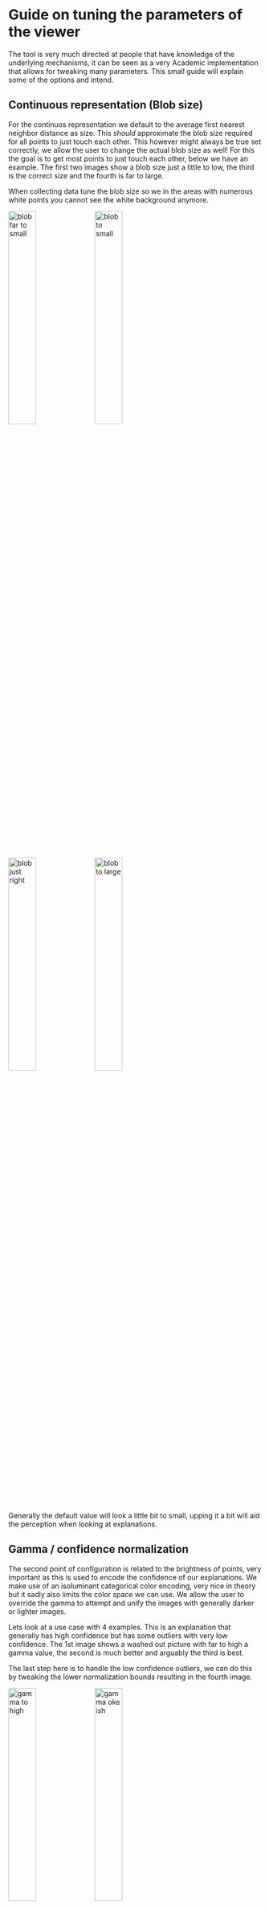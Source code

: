 # Guide on tuning the parameters of the viewer

The tool is very much directed at people that have knowledge of the underlying mechanisms, it can be seen as a very Academic implementation that allows for tweaking many parameters. This small guide will explain some of the options and intend.

## Continuous representation (Blob size)

For the continuos representation we default to the average first nearest neighbor distance as size. This _should_ approximate the blob size required for all points to just touch each other. This however might always be true set correctly, we allow the user to change the actual blob size as well! For this the goal is to get most points to just touch each other, below we have an example. The first two images show a blob size just a little to low, the third is the correct size and the fourth is far to large.

When collecting data tune the blob size so we in the areas with numerous white points you cannot see the white background anymore.

<div>
    <img
        src="https://git.science.uu.nl/g.j.vansteenpaal/pointctl/-/raw/master/notes/assets/blob-size-0.png"
        alt="blob far to small"
        style="margin-right: 2px; width: 33%"
    />
    <img
        src="https://git.science.uu.nl/g.j.vansteenpaal/pointctl/-/raw/master/notes/assets/blob-size-1.png"
        alt="blob to small"
        style="margin-right: 2px; width: 33%"
    />
    <img
        src="https://git.science.uu.nl/g.j.vansteenpaal/pointctl/-/raw/master/notes/assets/blob-size-2.png"
        alt="blob just right"
        style="margin-right: 2px; width: 33%"
    />
    <img
        src="https://git.science.uu.nl/g.j.vansteenpaal/pointctl/-/raw/master/notes/assets/blob-size-3.png"
        alt="blob to large"
        style="margin-right: 2px; width: 33%"
    />
</div>

Generally the default value will look a little bit to small, upping it a bit will aid the perception when looking at explanations.

## Gamma / confidence normalization

The second point of configuration is related to the brightness of points, very important as this is used to encode the confidence of our explanations. We make use of an isoluminant categorical color encoding, very nice in theory but it sadly also limits the color space we can use. We allow the user to override the gamma to attempt and unify the images with generally darker or lighter images.

Lets look at a use case with 4 examples. This is an explanation that generally has high confidence but has some outliers with very low confidence. The 1st image shows a washed out picture with far to high a gamma value, the second is much better and arguably the third is best.

The last step here is to handle the low confidence outliers, we can do this by tweaking the lower normalization bounds resulting in the fourth image.

<div>
    <img
        src="https://git.science.uu.nl/g.j.vansteenpaal/pointctl/-/raw/master/notes/assets/gamma-0.png"
        alt="gamma to high"
        style="margin-right: 2px; width: 33%"
    />
    <img
        src="https://git.science.uu.nl/g.j.vansteenpaal/pointctl/-/raw/master/notes/assets/gamma-1.png"
        alt="gamma oke ish"
        style="margin-right: 2px; width: 33%"
    />
    <img
        src="https://git.science.uu.nl/g.j.vansteenpaal/pointctl/-/raw/master/notes/assets/gamma-2.png"
        alt="gamma good"
        style="margin-right: 2px; width: 33%"
    />
    <img
        src="https://git.science.uu.nl/g.j.vansteenpaal/pointctl/-/raw/master/notes/assets/gamma-3.png"
        alt="gamma + normalization"
        style="margin-right: 2px; width: 33%"
    />
</div>

Generally the default gamma should be great, tweaking the confidence bounds is a must. We have no mechanism in place to remove these outliers and to bring the confidence gradation into focus will require some tuning.

## Choosing R for the explanation

The R is short for Radius, it the normalized form of the projection width. When selecting this value it is crucial to keep the square–cube law in mind, R: 0.25 will enclose approximately 1/4th of the 2D region but the same radius will only enclose 1/8th of the 3D regions!

When directly comparing 2D with 3D you ought to select a slightly higher radius to include a similar amount of points.

## Shading

When we are running the 3D explanation another aspect comes into play, namely pseudo shading. This is implemented in the form on another explanation mechanism,it will attempt to find an approximate normal based on the neighborhood. It is best to tune this with only grey points, this is again best illustrated with some images.

The first shows now shading at all, the second shows shading with a tiny neighborhood resulting in noisy normals. For the third we see a proper shading but and with the fourth we tuned down the shading intensity. This last feature is nice when we are looking an a explanation as we then try to convey both confidence and orientation using the brightness.

<div>
    <img
        src="https://git.science.uu.nl/g.j.vansteenpaal/pointctl/-/raw/master/notes/assets/shading-0.png"
        alt="no shading"
        style="margin-right: 2px; width: 33%"
    />
    <img
        src="https://git.science.uu.nl/g.j.vansteenpaal/pointctl/-/raw/master/notes/assets/shading-1.png"
        alt="shading noisy"
        style="margin-right: 2px; width: 33%"
    />
    <img
        src="https://git.science.uu.nl/g.j.vansteenpaal/pointctl/-/raw/master/notes/assets/shading-2.png"
        alt="shading good"
        style="margin-right: 2px; width: 33%"
    />
    <img
        src="https://git.science.uu.nl/g.j.vansteenpaal/pointctl/-/raw/master/notes/assets/shading-3.png"
        alt="shading tuned down"
        style="margin-right: 2px; width: 33%"
    />
</div>

Generally a radius of about 0.2 yields good results, when looking at explanations a shading intensity of about 0.9 is advised.
